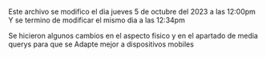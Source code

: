 Este archivo se modifico el dia jueves 5 de octubre del 2023 a las 12:00pm
Y se termino de modificar el mismo dia a las 12:34pm

Se hicieron algunos cambios en el aspecto fisico y en el apartado de media querys para que se 
Adapte mejor a dispositivos mobiles 